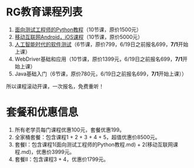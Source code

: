 # RG教育课程列表
1. [面向测试工程师的Python教程](面向测试工程师的Python教程.md)（10节课，原价1500元）
2. [移动互联网Android，iOS课程](移动互联网课程.md)（10节课，原价5000元）
3. [人工智能时代的软件测试](人工智能时代的软件测试.md)（6节课，原价799，6/19日之前报名699，**7/1**开始上课）
4. WebDriver基础和应用（10节课，原价1399元，6/19日之前报名699，**7/1**开始上课）
5. Java基础入门（6节课，原价780元，6/19日之前报名699，**7/1**开始上课））

所以课程滚动开课，一次报名，免费重听！

# 套餐和优惠信息
1. 所有老学员每门课程优惠100元，套餐优惠199。
2. 全家桶套餐：包含课程1 + 2 + 3 + 4 + 5，超值优惠价8500元。
3. 套餐I：包含课程1(面向测试工程师的Python教程.md) + 2(移动互联网课程.md)，优惠价3999元。
4. 套餐II：包含课程3 + 4，优惠价1799元。
